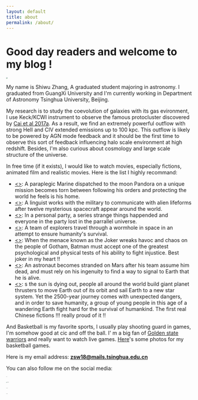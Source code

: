 ```yaml
---
layout: default
title: about
permalink: /about/
---
```


# Good day readers and welcome to my blog !

<div align="left"><img src="https://github.com/zsw6666/zsw6666.github.io/tree/master/_pages/img/sw.jpg" style="zoom:25%;" </div>



My name is Shiwu Zhang, A graduated student majoring in astronomy. I graduated from GuangXi University and I'm currently working in Department of Astronomy Tsinghua University, Beijing. 

My research is to study the coevolution of galaxies with its gas evironment, I use Keck/KCWI instrument to observe the famous protocluster discovered by [Cai et al 2017a](https://arxiv.org/abs/1609.02913). As a result, we find an extremely powerful outflow with strong HeII and CIV extended emissions up to 100 kpc. This outflow is likely to be powered by AGN mode feedback and it should be the first time to observe this sort of feedback influencing halo scale environment at high redshift. Besides, I'm also curious about cosmology and large scale structure of the universe. 

In free time (if it exists), I would like to watch movies, especially fictions, animated film and realistic movies. Here is the list I highly recommand:

* [<<Avatar>>](https://www.imdb.com/title/tt0499549/): A paraplegic Marine dispatched to the moon Pandora on a unique mission becomes torn between following his orders and protecting the world he feels is his home.
* [<<Arrival>>](https://www.imdb.com/title/tt2543164): A linguist works with the military to communicate with alien lifeforms after twelve mysterious spacecraft appear around the world.
* [<<Coherence>>](https://www.imdb.com/title/tt2866360/): In a personal party, a series strange things happended and everyone in the party lost in the parrallel universe.
*  [<<Interstellar>>](https://www.imdb.com/title/tt0816692/): A team of explorers travel through a wormhole in space in an attempt to ensure humanity's survival.
* [<<The Dark Knight>>](https://www.imdb.com/title/tt0468569/): When the menace known as the Joker wreaks havoc and chaos on the people of Gotham, Batman must accept one of the greatest psychological and physical tests of his ability to fight injustice. Best joker in my heart !!
* [<<The Martian>>](https://www.imdb.com/title/tt3659388/): An astronaut becomes stranded on Mars after his team assume him dead, and must rely on his ingenuity to find a way to signal to Earth that he is alive.
* [<<Wondering Earth>>](https://www.imdb.com/title/tt7605074/): s the sun is dying out, people all around the world build giant planet thrusters to move Earth out of its orbit and sail Earth to a new star system. Yet the 2500-year journey comes with unexpected dangers, and in order to save humanity, a group of young people in this age of a wandering Earth fight hard for the survival of humankind. The first real Chinese fictions !!! really proud of it !!

And Basketball is my favorite sports, I usually play shooting guard in games, I'm somehow good at cic and off the ball.  I' m a big fan of [Golden state warriors](https://www.nba.com/warriors/) and really want to watch live games. [Here](https://pan.baidu.com/s/15DMHYLVbbVJ6mHH228NaUw)'s some photos for my basketball games. 

Here is my email address: **zsw18@mails.tsinghua.edu.cn**

You can also follow me on the social media:

<a href="https://github.com/zsw6666"><img src="https://github.com/zsw6666/zsw6666.github.io/tree/master/_pages/img/github_logo.jpeg" alt="github" style="zoom:5%;"></a>

<a href="https://www.linkedin.com/in/shiwu-zhang-139416184/"><img src="https://github.com/zsw6666/zsw6666.github.io/tree/master/_pages/img/linkedin_logo.jpeg" alt="Linkedin" style="zoom:10%;"></a>

<a href="https://twitter.com/zhang_sw"><img src="https://github.com/zsw6666/zsw6666.github.io/tree/master/_pages/img/twitter_logo.jpeg" alt="Linkedin" style="zoom:6%;"></a>

<a href="https://weibo.com/6388093891/profile?topnav=1&wvr=6&is_all=1"><img src=".https://github.com/zsw6666/zsw6666.github.io/tree/master/_pages/img/sina_logo.jpeg" alt="Linkedin" style="zoom:6%;"></a>











